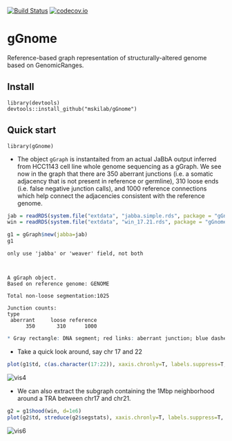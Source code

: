 [![Build Status](https://travis-ci.org/mskilab/gGnome.svg?branch=master)](https://travis-ci.org/mskilab/gGnome)
[![codecov.io](https://img.shields.io/codecov/c/github/mskilab/gGnome.svg)](https://codecov.io/github/mskilab/gGnome?branch=master)

# gGnome
Reference-based graph representation of structurally-altered genome based on GenomicRanges.

## Install
```
library(devtools)
devtools::install_github("mskilab/gGnome")
```

## Quick start
```
library(gGnome)
```

* The object `gGraph` is instantaited from an actual JaBbA output inferred from HCC1143 cell line whole genome sequencing as a gGraph. We see now in the graph that there are 350 aberrant junctions (i.e. a somatic adjacency that is not present in reference or germline), 310 loose ends (i.e. false negative junction calls), and 1000 reference connections which help connect the adjacencies consistent with the reference genome.


```R
jab = readRDS(system.file("extdata", "jabba.simple.rds", package = "gGnome"))
win = readRDS(system.file("extdata", "win_17.21.rds", package = "gGnome"))

g1 = gGraph$new(jabba=jab)
g1
```

    only use 'jabba' or 'weaver' field, not both



    A gGraph object.
    Based on reference genome: GENOME
    
    Total non-loose segmentation:1025
    
    Junction counts:
    type
     aberrant     loose reference 
          350       310      1000 



```R
* Gray rectangle: DNA segment; red links: aberrant junction; blue dashed: loose ends; gray link: reference adjacency.
```

* Take a quick look around, say chr 17 and 22

```R
plot(g1$td, c(as.character(17:22)), xaxis.chronly=T, labels.suppress=T, gap=1e7, xaxis.cex.tick=0.5)
```

![vis4](../master/inst/extdata/images/output_13_0.png)


* We can also extract the subgraph containing the 1Mbp neighborhood around a TRA between chr17 and chr21.


```R
g2 = g1$hood(win, d=1e6)
plot(g2$td, streduce(g2$segstats), xaxis.chronly=T, labels.suppress=T, gap=1e5, xaxis.cex.tick=0.5)
```

![vis6](../master/inst/extdata/images/output_17_0.png)

